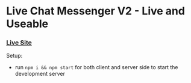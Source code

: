 # Live Chat Messenger V2 - Live and Useable

### [Live Site](https://khiz-chat.netlify.app/)

Setup:
- run ```npm i && npm start``` for both client and server side to start the development server
